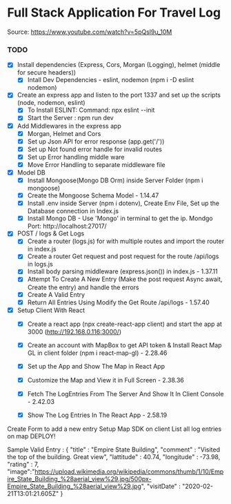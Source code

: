 # Full Stack Application For Travel Log

Source: https://www.youtube.com/watch?v=5pQsl9u_10M

### TODO

* [x] Install dependencies (Express, Cors, Morgan (Logging), helmet (middle for secure headers))
    * [x] Intall Dev Dependencies - eslint, nodemon (npm i -D eslint nodemon)
* [x] Create an express app and listen to the port 1337 and set up the scripts (node, nodemon, eslint)
    * [x] To Install ESLINT: Command: npx eslint --init
    * [x] Start the Server : npm run dev
* [x] Add Middlewares in the express app 
    * [x] Morgan, Helmet and Cors
    * [x] Set up Json API for error response (app.get('/'))
    * [x] Set up Not found error handle for invalid routes
    * [x] Set up Error handling middle ware
    * [x] Move Error Handling to separate middleware file
* [x] Model DB
    * [x] Install Mongoose(Mongo DB Orm) inside Server Folder (npm i mongoose)
    * [x] Create the Mongoose Schema Model - 1.14.47
    * [x] Install .env inside Server (npm i dotenv), Create Env File, Set up the Database connection in Index.js
    * [x] Install Mongo DB - Use 'Mongo' in terminal to get the ip. Mondgo Port: http://localhost:27017/
* [x] POST / logs & Get Logs
    * [x] Create a router (logs.js) for with multiple routes and import the router in index.js
    * [x] Create a router Get request and post request for the route /api/logs in logs.js
    * [x] Install body parsing middleware (express.json()) in index.js - 1.37.11
    * [x] Attempt To Create A New Entry (Make the post request Async await, Create the entry) and handle the errors
    * [x] Create A Valid Entry 
    * [x] Return All Entries Using Modify the Get Route /api/logs - 1.57.40
* [x] Setup Client With React
    * [x] Create a react app (npx create-react-app client) and start the app at 3000 (http://192.168.0.116:3000/)
    * [x] Create an account with MapBox to get API token & Install React Map GL in client folder (npm i react-map-gl) - 2.28.46
    * [x] Set up the App and Show The Map in React App
    * [x] Customize the Map and View it in Full Screen - 2.38.36
    * [x] Fetch The LogEntries From The Server And Show It In Client Console - 2.42.03
    * [x] Show The Log Entries In The React App - 2.58.19



Create Form to add a new entry
Setup Map SDK on client
List all log entries on map
DEPLOY!

Sample Valid Entry :
{
	"title" : "Empire State Building",
	"comment" : "Visited the top of the building. Great view",
	"lattitude" : 40.74,
	"longitude" : -73.98,
	"rating" : 7,
	"image":"https://upload.wikimedia.org/wikipedia/commons/thumb/1/10/Empire_State_Building_%28aerial_view%29.jpg/500px-Empire_State_Building_%28aerial_view%29.jpg",
	"visitDate" : "2020-02-21T13:01:21.605Z"
}